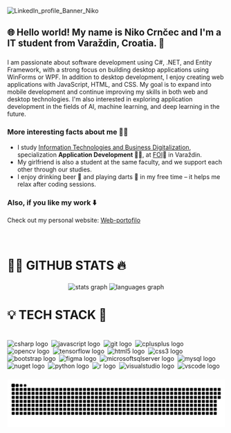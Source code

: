 ![LinkedIn_profile_Banner_Niko](https://github.com/user-attachments/assets/a1fc235d-e7b9-4898-8605-0764f332024d)

<h2 align="left">🌐 Hello world! My name is Niko Crnčec and I'm a IT student from Varaždin, Croatia. 🏰</h2>

###

<p>I am passionate about software development using C#, .NET, and Entity Framework, with a strong focus on building desktop applications using WinForms or WPF. In addition to desktop development, I enjoy creating web applications with JavaScript, HTML, and CSS. My goal is to expand into mobile development and continue improving my skills in both web and desktop technologies. I'm also interested in exploring application development in the fields of AI, machine learning, and deep learning in the future.<p>

<h3><strong>More interesting facts about me</strong> 🙋‍♂️</h3>

<ul>
  <li>I study <a href="https://www.foi.unizg.hr/hr/studiji/itdp">Information Technologies and Business Digitalization</a>, specialization <strong>Application Development 🧑‍💻</strong>, at <a href="https://www.foi.unizg.hr/">FOI</a>🔴 in Varaždin.</li>
  <li>My girlfriend is also a student at the same faculty, and we support each other through our studies.</li>
  <li>I enjoy drinking beer 🍺 and playing darts 🎯 in my free time – it helps me relax after coding sessions.</li>
</ul>

<h3>Also, if you like my work ⬇️</h3>

<p>Check out my personal website: <a href="https://ncrncec23.github.io/Web-portofolio/">Web-portofilo</a></p>

###

<br clear="both">

<h1 align="left">🧑‍💻 GITHUB STATS 🔥</h1>

###

<div align="center">
  <img src="https://github-readme-stats.vercel.app/api?username=ncrncec23&hide_title=false&hide_rank=false&show_icons=true&include_all_commits=true&count_private=true&disable_animations=false&theme=github_dark&locale=en&hide_border=false" height="150" alt="stats graph"  />
  <img src="https://github-readme-stats.vercel.app/api/top-langs?username=ncrncec23&locale=en&hide_title=false&layout=compact&card_width=320&langs_count=5&theme=github_dark&hide_border=false" height="150" alt="languages graph"  />
</div>

###

<h1 align="left">💡 TECH STACK 🧠</h1>

###

<br clear="both">

<div align="left">
  <img src="https://img.shields.io/badge/C Sharp-239120?logo=csharp&logoColor=white&style=for-the-badge" height="32" alt="csharp logo"  />
  <img width="0" />
  <img src="https://img.shields.io/badge/JavaScript-F7DF1E?logo=javascript&logoColor=black&style=for-the-badge" height="32" alt="javascript logo"  />
  <img width="0" />
  <img src="https://img.shields.io/badge/Git-F05032?logo=git&logoColor=white&style=for-the-badge" height="32" alt="git logo"  />
  <img width="0" />
  <img src="https://img.shields.io/badge/C++-00599C?logo=cplusplus&logoColor=white&style=for-the-badge" height="32" alt="cplusplus logo"  />
  <img width="0" />
  <img src="https://img.shields.io/badge/OpenCV-5C3EE8?logo=opencv&logoColor=white&style=for-the-badge" height="32" alt="opencv logo"  />
  <img width="0" />
  <img src="https://img.shields.io/badge/TensorFlow-FF6F00?logo=tensorflow&logoColor=black&style=for-the-badge" height="32" alt="tensorflow logo"  />
  <img width="0" />
  <img src="https://img.shields.io/badge/HTML5-E34F26?logo=html5&logoColor=white&style=for-the-badge" height="32" alt="html5 logo"  />
  <img width="0" />
  <img src="https://img.shields.io/badge/CSS3-1572B6?logo=css3&logoColor=white&style=for-the-badge" height="32" alt="css3 logo"  />
  <img width="0" />
  <img src="https://img.shields.io/badge/Bootstrap-7952B3?logo=bootstrap&logoColor=white&style=for-the-badge" height="32" alt="bootstrap logo"  />
  <img width="0" />
  <img src="https://img.shields.io/badge/Figma-F24E1E?logo=figma&logoColor=white&style=for-the-badge" height="32" alt="figma logo"  />
  <img width="0" />
  <img src="https://img.shields.io/badge/Microsoft SQL Server-CC2927?logo=microsoftsqlserver&logoColor=white&style=for-the-badge" height="32" alt="microsoftsqlserver logo"  />
  <img width="0" />
  <img src="https://img.shields.io/badge/MySQL-4479A1?logo=mysql&logoColor=white&style=for-the-badge" height="32" alt="mysql logo"  />
  <img width="0" />
  <img src="https://img.shields.io/badge/NuGet-004880?logo=nuget&logoColor=white&style=for-the-badge" height="32" alt="nuget logo"  />
  <img width="0" />
  <img src="https://img.shields.io/badge/Python-3776AB?logo=python&logoColor=white&style=for-the-badge" height="32" alt="python logo"  />
  <img width="0" />
  <img src="https://img.shields.io/badge/R-276DC3?logo=r&logoColor=white&style=for-the-badge" height="32" alt="r logo"  />
  <img width="0" />
  <img src="https://img.shields.io/badge/Visual Studio-5C2D91?logo=visualstudio&logoColor=white&style=for-the-badge" height="32" alt="visualstudio logo"  />
  <img width="0" />
  <img src="https://img.shields.io/badge/Visual Studio Code-007ACC?logo=visualstudiocode&logoColor=white&style=for-the-badge" height="32" alt="vscode logo"  />
</div>

###

<picture>
  <source media="(prefers-color-scheme: dark)" srcset="https://raw.githubusercontent.com/ncrncec23/ncrncec23/output/github-snake-dark.svg" />
  <source media="(prefers-color-scheme: light)" srcset="https://raw.githubusercontent.com/ncrncec23/ncrncec23/output/github-snake.svg" />
  <img alt="github-snake" src="https://raw.githubusercontent.com/ncrncec23/ncrncec23/output/github-snake.svg" />
</picture>

###
